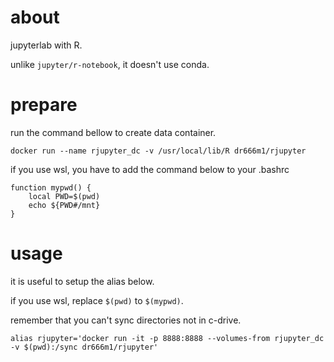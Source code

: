 # about
jupyterlab with R.

unlike `jupyter/r-notebook`, it doesn't use conda.

# prepare
run the command bellow to create data container.
```
docker run --name rjupyter_dc -v /usr/local/lib/R dr666m1/rjupyter
```

if you use wsl, you have to add the command below to your .bashrc
```
function mypwd() {
    local PWD=$(pwd)
    echo ${PWD#/mnt}
}
```

# usage
it is useful to setup the alias below.

if you use wsl, replace `$(pwd)` to `$(mypwd)`.

remember that you can't sync directories not in c-drive.

```
alias rjupyter='docker run -it -p 8888:8888 --volumes-from rjupyter_dc -v $(pwd):/sync dr666m1/rjupyter'
```

